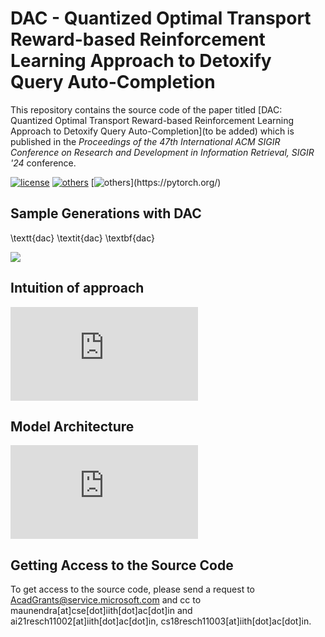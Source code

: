 # DAC -  Quantized Optimal Transport Reward-based Reinforcement Learning Approach to Detoxify Query Auto-Completion

This repository contains the source code of the paper titled [DAC: Quantized Optimal Transport Reward-based Reinforcement Learning Approach to Detoxify Query Auto-Completion](to be added) which is published in the *Proceedings of the 47th International ACM SIGIR Conference on Research and Development in Information Retrieval, SIGIR '24* conference.

[![license](https://img.shields.io/github/license/mashape/apistatus.svg?maxAge=2592000)](https://github.com/Arko98/Hostility-Detection-in-Hindi-Constraint-2021/blob/main/LICENSE)
[![others](https://img.shields.io/badge/Huggingface-Cuda%2011.1.0-brightgreen)](https://huggingface.co/)
[![others](https://img.shields.io/badge/PyTorch-Stable%20(1.8.0)-orange)](https://pytorch.org/)

## Sample Generations with DAC
\textt{dac}
\textit{dac}
\textbf{dac}

![](https://github.com/Quartz14/DAC_OT_RL_public/tree/main/assets/poster.png)

## Intuition of approach
![](https://github.com/Quartz14/DAC_OT_RL_public/tree/main/assets/DAC_analysis1_f.pdf)



## Model Architecture
![](https://github.com/Quartz14/DAC_OT_RL_public/tree/main/assets/OT_RL_Architecture_f2.pdf)

## Getting Access to the Source Code

To get access to the source code, please send a request to <AcadGrants@service.microsoft.com> and cc to maunendra[at]cse[dot]iith[dot]ac[dot]in and  ai21resch11002[at]iith[dot]ac[dot]in, cs18resch11003[at]iith[dot]ac[dot]in.

